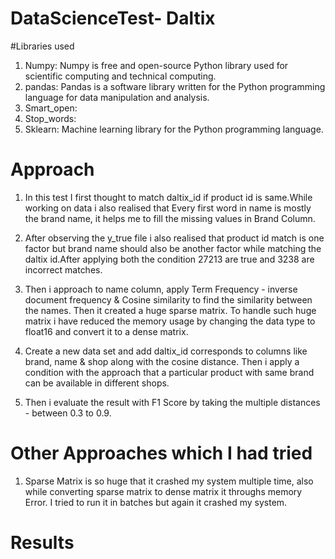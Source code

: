 # DataScienceTest- Daltix

#Libraries used
1. Numpy: Numpy is free and open-source Python library used for scientific computing and technical computing.
2. pandas: Pandas is a software library written for the Python programming language for data manipulation and analysis.
3. Smart_open: 
4. Stop_words:
5. Sklearn: Machine learning library for the Python programming language.


# Approach
1. In this test I first thought to match daltix_id if product id is same.While working on data i also realised that Every first word in name is mostly the brand name, it helps me to fill the missing values in Brand Column.

2. After observing the y_true file i also realised that product id match is one factor but brand name should also be another factor while matching the daltix id.After applying both the condition 27213 are true and 3238 are incorrect matches.

3. Then i approach to name column, apply Term Frequency - inverse document frequency & Cosine similarity to find the similarity between the names. Then it created a huge sparse matrix. To handle such huge matrix i have reduced the memory usage by changing the data type to float16 and convert it to a dense matrix.

4. Create a new data set and add daltix_id corresponds to columns like brand, name & shop along with the cosine distance. Then i apply a condition with the approach that a particular product with same brand can be available in different shops.

5. Then i evaluate the result with F1 Score by taking the multiple distances - between 0.3 to 0.9.


# Other Approaches which I had tried
1. Sparse Matrix is so huge that it crashed my system multiple time, also while converting sparse matrix to dense matrix it throughs memory Error. I tried to run it in batches but again it crashed my system.

# Results

